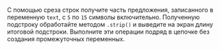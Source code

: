 
С помощью среза строк получите часть предложения, записанного в переменную `text`, c `5` по `15` символы включительно. Полученную подстроку обработайте методом `.strip()` и выведите на экран длину итоговой подстроки. Выполните эти операции подряд в цепочке без создания промежуточных переменных.
